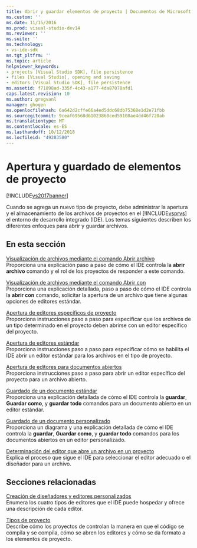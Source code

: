 ```yaml
---
title: Abrir y guardar elementos de proyecto | Documentos de Microsoft
ms.custom: ''
ms.date: 11/15/2016
ms.prod: visual-studio-dev14
ms.reviewer: ''
ms.suite: ''
ms.technology:
- vs-ide-sdk
ms.tgt_pltfrm: ''
ms.topic: article
helpviewer_keywords:
- projects [Visual Studio SDK], file persistence
- files [Visual Studio], opening and saving
- editors [Visual Studio SDK], file persistence
ms.assetid: f71898ad-335f-4c43-a177-4da87078afd1
caps.latest.revision: 10
ms.author: gregvanl
manager: ghogen
ms.openlocfilehash: 6a642d2cffe66a4ed5ddc68db75368e1d2e71fbb
ms.sourcegitcommit: 9ceaf69568d61023868ced59108ae4dd46f720ab
ms.translationtype: MT
ms.contentlocale: es-ES
ms.lasthandoff: 10/12/2018
ms.locfileid: "49283580"
---
```

# <a name="opening-and-saving-project-items"></a>Apertura y guardado de elementos de proyecto
[!INCLUDE[vs2017banner](../../includes/vs2017banner.md)]

Cuando se agrega un nuevo tipo de proyecto, debe administrar la apertura y el almacenamiento de los archivos de proyectos en el [!INCLUDE[vsprvs](../../includes/vsprvs-md.md)] el entorno de desarrollo integrado (IDE). Los temas siguientes describen los diferentes enfoques para abrir y guardar archivos.  
  
## <a name="in-this-section"></a>En esta sección  
 [Visualización de archivos mediante el comando Abrir archivo](../../extensibility/internals/displaying-files-by-using-the-open-file-command.md)  
 Proporciona una explicación paso a paso de cómo el IDE controla la **abrir archivo** comando y el rol de los proyectos de responder a este comando.  
  
 [Visualización de archivos mediante el comando Abrir con](../../extensibility/internals/displaying-files-by-using-the-open-with-command.md)  
 Proporciona una explicación detallada, paso a paso de cómo el IDE controla la **abrir con** comando, solicitar la apertura de un archivo que tiene algunas opciones de editores estándar.  
  
 [Apertura de editores específicos de proyecto](../../extensibility/how-to-open-project-specific-editors.md)  
 Proporciona instrucciones paso a paso para especificar que los archivos de un tipo determinado en el proyecto deben abrirse con un editor específico del proyecto.  
  
 [Apertura de editores estándar](../../extensibility/how-to-open-standard-editors.md)  
 Proporciona instrucciones paso a paso para especificar cómo se habilita el IDE abrir un editor estándar para los archivos en el tipo de proyecto.  
  
 [Apertura de editores para documentos abiertos](../../extensibility/how-to-open-editors-for-open-documents.md)  
 Proporciona instrucciones paso a paso para abrir un editor específico del proyecto para un archivo abierto.  
  
 [Guardado de un documento estándar](../../extensibility/internals/saving-a-standard-document.md)  
 Proporciona una explicación detallada de cómo el IDE controla la **guardar**, **Guardar como**, y **guardar todo** comandos para un documento abierto en un editor estándar.  
  
 [Guardado de un documento personalizado](../../extensibility/internals/saving-a-custom-document.md)  
 Proporciona un diagrama y una explicación detallada de cómo el IDE controla la **guardar**, **Guardar como**, y **guardar todo** comandos para los documentos abiertos en un editor personalizado.  
  
 [Determinación del editor que abre un archivo en un proyecto](../../extensibility/internals/determining-which-editor-opens-a-file-in-a-project.md)  
 Explica el proceso que sigue el IDE para seleccionar el editor adecuado o el diseñador para un archivo.  
  
## <a name="related-sections"></a>Secciones relacionadas  
 [Creación de diseñadores y editores personalizados](../../extensibility/creating-custom-editors-and-designers.md)  
 Enumera los cuatro tipos de editores que el IDE puede hospedar y ofrece una descripción de cada editor.  
  
 [Tipos de proyecto](../../extensibility/internals/project-types.md)  
 Describe cómo los proyectos de controlan la manera en que el código se compila y se compila, cómo se abren los editores y cómo se da formato a los elementos de proyecto.

